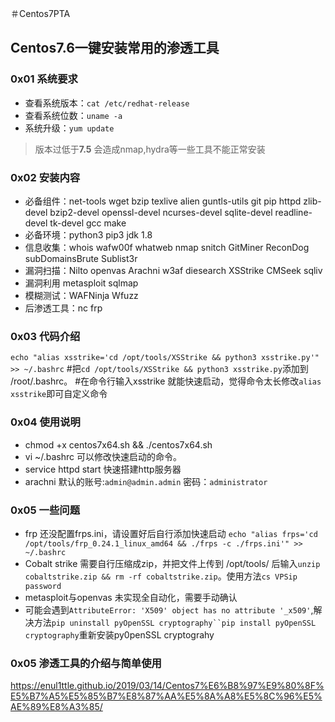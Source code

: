 ＃Centos7PTA
## Centos7.6一键安装常用的渗透工具
### 0x01 系统要求
- 查看系统版本：`cat /etc/redhat-release`
- 查看系统位数：`uname -a`
- 系统升级：`yum update`
>版本过低于**7.5** 会造成nmap,hydra等一些工具不能正常安装
### 0x02 安装内容
- 必备组件：net-tools wget bzip texlive alien guntls-utils git pip httpd zlib-devel bzip2-devel openssl-devel ncurses-devel sqlite-devel readline-devel tk-devel gcc make
- 必备环境：python3 pip3 jdk 1.8
- 信息收集：whois wafw00f whatweb nmap snitch GitMiner ReconDog subDomainsBrute Sublist3r
- 漏洞扫描：Nilto openvas Arachni w3af diesearch  XSStrike CMSeek sqliv 
- 漏洞利用 metasploit sqlmap
- 模糊测试：WAFNinja Wfuzz
- 后渗透工具：nc frp 
### 0x03 代码介绍
`echo "alias xsstrike='cd /opt/tools/XSStrike && python3 xsstrike.py'" >> ~/.bashrc`
#把`cd /opt/tools/XSStrike && python3 xsstrike.py`添加到 /root/.bashrc。
#在命令行输入xsstrike 就能快速启动，觉得命令太长修改`alias xsstrike`即可自定义命令
### 0x04 使用说明
- chmod +x centos7x64.sh && ./centos7x64.sh
- vi ~/.bashrc 可以修改快速启动的命令。
- service httpd start 快速搭建http服务器
- arachni 默认的账号:`admin@admin.admin` 密码：`administrator`
### 0x05 一些问题
- frp 还没配置frps.ini，请设置好后自行添加快速启动 `echo "alias frps='cd /opt/tools/frp_0.24.1_linux_amd64 && ./frps -c ./frps.ini'" >> ~/.bashrc`
- Cobalt strike 需要自行压缩成zip，并把文件上传到 /opt/tools/ 后输入`unzip cobaltstrike.zip && rm -rf cobaltstrike.zip`。使用方法`cs VPSip password`
- metasploit与openvas 未实现全自动化，需要手动确认
- 可能会遇到`AttributeError: 'X509' object has no attribute '_x509'`,解决方法`pip uninstall pyOpenSSL cryptography``pip install pyOpenSSL cryptography`重新安装py0penSSL cryptograhy
### 0x05 渗透工具的介绍与简单使用
https://enul1ttle.github.io/2019/03/14/Centos7%E6%B8%97%E9%80%8F%E5%B7%A5%E5%85%B7%E8%87%AA%E5%8A%A8%E5%8C%96%E5%AE%89%E8%A3%85/

